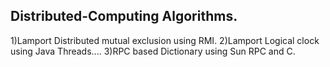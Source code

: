 ## Distributed-Computing Algorithms.

1)Lamport Distributed mutual exclusion using RMI.
2)Lamport Logical clock using Java Threads....
3)RPC based Dictionary using Sun RPC and C.
